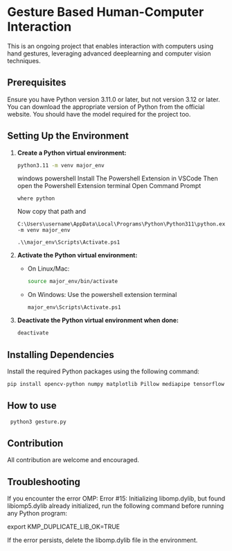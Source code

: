 # Gesture Based Human-Computer Interaction

This is an ongoing project that enables interaction with computers using hand gestures, leveraging advanced deeplearning and computer vision techniques.


## Prerequisites

Ensure you have Python version 3.11.0 or later, but not version 3.12 or later. You can download the appropriate version of Python from the official website.
You should have the model required for the project too.

## Setting Up the Environment

1. **Create a Python virtual environment:**

    ```bash 
    python3.11 -m venv major_env
    ```
    windows powershell 
    Install The Powershell Extension in VSCode
    Then open the Powershell Extension terminal
    Open Command Prompt 
    ```
    where python
    ```
    Now copy that path and 
    ```
    C:\Users\username\AppData\Local\Programs\Python\Python311\python.exe -m venv major_env
    ```
    
    ```
    .\\major_env\Scripts\Activate.ps1
    ```
2. **Activate the Python virtual environment:**
    - On Linux/Mac:
        ```bash 
        source major_env/bin/activate
        ```
    - On Windows:
    Use the powershell extension terminal
        ```
        major_env\Scripts\Activate.ps1
        ```
3. **Deactivate the Python virtual environment when done:**
    ```bash 
    deactivate
    ```

## Installing Dependencies

Install the required Python packages using the following command:

```bash 
pip install opencv-python numpy matplotlib Pillow mediapipe tensorflow PyAutoGUI rembg ultralytics supervision
```

## How to use

```bash
 python3 gesture.py
```
## Contribution

All contribution are welcome and encouraged.



## Troubleshooting
If you encounter the error OMP: Error #15: Initializing libomp.dylib, but found libiomp5.dylib already initialized, run the following command before running any Python program:

export KMP_DUPLICATE_LIB_OK=TRUE

If the error persists, delete the libomp.dylib file in the environment.
